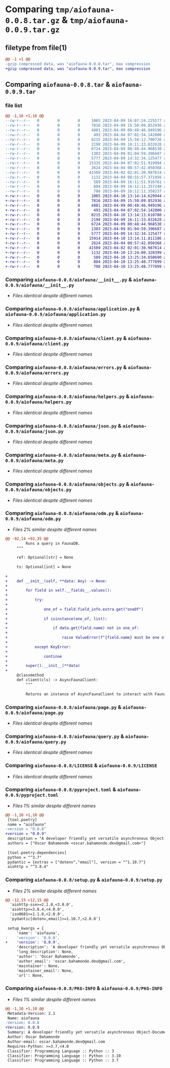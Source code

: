 # Comparing `tmp/aiofauna-0.0.8.tar.gz` & `tmp/aiofauna-0.0.9.tar.gz`

## filetype from file(1)

```diff
@@ -1 +1 @@
-gzip compressed data, was "aiofauna-0.0.8.tar", max compression
+gzip compressed data, was "aiofauna-0.0.9.tar", max compression
```

## Comparing `aiofauna-0.0.8.tar` & `aiofauna-0.0.9.tar`

### file list

```diff
@@ -1,16 +1,16 @@
--rw-r--r--   0        0        0     1065 2023-04-09 16:07:24.225577 aiofauna-0.0.8/aiofauna/__init__.py
--rw-r--r--   0        0        0     7816 2023-04-09 15:50:09.852936 aiofauna-0.0.8/aiofauna/application.py
--rw-r--r--   0        0        0     4881 2023-04-09 00:48:46.949196 aiofauna-0.0.8/aiofauna/client.py
--rw-r--r--   0        0        0      493 2023-04-04 07:02:54.142000 aiofauna-0.0.8/aiofauna/deprecated.py
--rw-r--r--   0        0        0     8215 2023-04-09 15:50:12.700726 aiofauna-0.0.8/aiofauna/errors.py
--rw-r--r--   0        0        0     2198 2023-04-09 16:11:33.832628 aiofauna-0.0.8/aiofauna/helpers.py
--rw-r--r--   0        0        0     6724 2023-04-09 00:48:44.968530 aiofauna-0.0.8/aiofauna/json.py
--rw-r--r--   0        0        0     1303 2023-04-09 01:04:59.396687 aiofauna-0.0.8/aiofauna/meta.py
--rw-r--r--   0        0        0     5777 2023-04-09 14:32:34.125477 aiofauna-0.0.8/aiofauna/objects.py
--rw-r--r--   0        0        0    15335 2023-04-04 07:02:51.919994 aiofauna-0.0.8/aiofauna/odm.py
--rw-r--r--   0        0        0     2624 2023-04-04 08:57:42.050368 aiofauna-0.0.8/aiofauna/page.py
--rw-r--r--   0        0        0    41509 2023-04-02 02:01:30.987614 aiofauna-0.0.8/aiofauna/query.py
--rw-r--r--   0        0        0     1132 2023-04-04 08:55:57.371956 aiofauna-0.0.8/LICENSE
--rw-r--r--   0        0        0      589 2023-04-09 16:11:51.916761 aiofauna-0.0.8/pyproject.toml
--rw-r--r--   0        0        0      804 2023-04-09 16:12:11.357240 aiofauna-0.0.8/setup.py
--rw-r--r--   0        0        0      708 2023-04-09 16:12:11.358237 aiofauna-0.0.8/PKG-INFO
+-rw-r--r--   0        0        0     1065 2023-04-10 13:14:14.629944 aiofauna-0.0.9/aiofauna/__init__.py
+-rw-r--r--   0        0        0     7816 2023-04-09 15:50:09.852936 aiofauna-0.0.9/aiofauna/application.py
+-rw-r--r--   0        0        0     4881 2023-04-09 00:48:46.949196 aiofauna-0.0.9/aiofauna/client.py
+-rw-r--r--   0        0        0      493 2023-04-04 07:02:54.142000 aiofauna-0.0.9/aiofauna/deprecated.py
+-rw-r--r--   0        0        0     8215 2023-04-10 13:14:13.610780 aiofauna-0.0.9/aiofauna/errors.py
+-rw-r--r--   0        0        0     2198 2023-04-09 16:11:33.832628 aiofauna-0.0.9/aiofauna/helpers.py
+-rw-r--r--   0        0        0     6724 2023-04-09 00:48:44.968530 aiofauna-0.0.9/aiofauna/json.py
+-rw-r--r--   0        0        0     1303 2023-04-09 01:04:59.396687 aiofauna-0.0.9/aiofauna/meta.py
+-rw-r--r--   0        0        0     5777 2023-04-09 14:32:34.125477 aiofauna-0.0.9/aiofauna/objects.py
+-rw-r--r--   0        0        0    15914 2023-04-10 13:14:11.811186 aiofauna-0.0.9/aiofauna/odm.py
+-rw-r--r--   0        0        0     2624 2023-04-04 08:57:42.050368 aiofauna-0.0.9/aiofauna/page.py
+-rw-r--r--   0        0        0    41509 2023-04-02 02:01:30.987614 aiofauna-0.0.9/aiofauna/query.py
+-rw-r--r--   0        0        0     1132 2023-04-10 13:24:00.328399 aiofauna-0.0.9/LICENSE
+-rw-r--r--   0        0        0      589 2023-04-10 13:25:34.650690 aiofauna-0.0.9/pyproject.toml
+-rw-r--r--   0        0        0      804 2023-04-10 13:25:48.777899 aiofauna-0.0.9/setup.py
+-rw-r--r--   0        0        0      708 2023-04-10 13:25:48.777899 aiofauna-0.0.9/PKG-INFO
```

### Comparing `aiofauna-0.0.8/aiofauna/__init__.py` & `aiofauna-0.0.9/aiofauna/__init__.py`

 * *Files identical despite different names*

### Comparing `aiofauna-0.0.8/aiofauna/application.py` & `aiofauna-0.0.9/aiofauna/application.py`

 * *Files identical despite different names*

### Comparing `aiofauna-0.0.8/aiofauna/client.py` & `aiofauna-0.0.9/aiofauna/client.py`

 * *Files identical despite different names*

### Comparing `aiofauna-0.0.8/aiofauna/errors.py` & `aiofauna-0.0.9/aiofauna/errors.py`

 * *Files identical despite different names*

### Comparing `aiofauna-0.0.8/aiofauna/helpers.py` & `aiofauna-0.0.9/aiofauna/helpers.py`

 * *Files identical despite different names*

### Comparing `aiofauna-0.0.8/aiofauna/json.py` & `aiofauna-0.0.9/aiofauna/json.py`

 * *Files identical despite different names*

### Comparing `aiofauna-0.0.8/aiofauna/meta.py` & `aiofauna-0.0.9/aiofauna/meta.py`

 * *Files identical despite different names*

### Comparing `aiofauna-0.0.8/aiofauna/objects.py` & `aiofauna-0.0.9/aiofauna/objects.py`

 * *Files identical despite different names*

### Comparing `aiofauna-0.0.8/aiofauna/odm.py` & `aiofauna-0.0.9/aiofauna/odm.py`

 * *Files 2% similar despite different names*

```diff
@@ -92,14 +92,35 @@
         Runs a query in FaunaDB.
     """
 
     ref: Optional[str] = None
 
     ts: Optional[int] = None
 
+
+    def __init__(self, **data: Any) -> None:
+
+        for field in self.__fields__.values():
+
+            try:
+                
+                one_of = field.field_info.extra.get("oneOf")
+                
+                if isinstance(one_of, list):
+                
+                    if data.get(field.name) not in one_of:
+                    
+                        raise ValueError(f"{field.name} must be one of {one_of}")
+                    
+            except KeyError:
+                
+                continue
+
+        super().__init__(**data)
+
     @classmethod
     def client(cls) -> AsyncFaunaClient:
         """
 
         Returns an instance of AsyncFaunaClient to interact with FaunaDB.
```

### Comparing `aiofauna-0.0.8/aiofauna/page.py` & `aiofauna-0.0.9/aiofauna/page.py`

 * *Files identical despite different names*

### Comparing `aiofauna-0.0.8/aiofauna/query.py` & `aiofauna-0.0.9/aiofauna/query.py`

 * *Files identical despite different names*

### Comparing `aiofauna-0.0.8/LICENSE` & `aiofauna-0.0.9/LICENSE`

 * *Files identical despite different names*

### Comparing `aiofauna-0.0.8/pyproject.toml` & `aiofauna-0.0.9/pyproject.toml`

 * *Files 1% similar despite different names*

```diff
@@ -1,10 +1,10 @@
 [tool.poetry]
 name = "aiofauna"
-version = "0.0.8"
+version = "0.0.9"
 description = "A developer friendly yet versatile asynchronous Object-Document Mapper for FaunaDB"
 authors = ["Oscar Bahamonde <oscar.bahamonde.dev@gmail.com>"]
 
 [tool.poetry.dependencies]
 python = "^3.7"
 pydantic = {extras = ["dotenv","email"], version = "^1.10.7"}
 aiohttp = "^3.8.4"
```

### Comparing `aiofauna-0.0.8/setup.py` & `aiofauna-0.0.9/setup.py`

 * *Files 2% similar despite different names*

```diff
@@ -12,15 +12,15 @@
  'aiohttp-sse>=2.1.0,<3.0.0',
  'aiohttp>=3.8.4,<4.0.0',
  'iso8601>=1.1.0,<2.0.0',
  'pydantic[dotenv,email]>=1.10.7,<2.0.0']
 
 setup_kwargs = {
     'name': 'aiofauna',
-    'version': '0.0.8',
+    'version': '0.0.9',
     'description': 'A developer friendly yet versatile asynchronous Object-Document Mapper for FaunaDB',
     'long_description': None,
     'author': 'Oscar Bahamonde',
     'author_email': 'oscar.bahamonde.dev@gmail.com',
     'maintainer': None,
     'maintainer_email': None,
     'url': None,
```

### Comparing `aiofauna-0.0.8/PKG-INFO` & `aiofauna-0.0.9/PKG-INFO`

 * *Files 1% similar despite different names*

```diff
@@ -1,10 +1,10 @@
 Metadata-Version: 2.1
 Name: aiofauna
-Version: 0.0.8
+Version: 0.0.9
 Summary: A developer friendly yet versatile asynchronous Object-Document Mapper for FaunaDB
 Author: Oscar Bahamonde
 Author-email: oscar.bahamonde.dev@gmail.com
 Requires-Python: >=3.7,<4.0
 Classifier: Programming Language :: Python :: 3
 Classifier: Programming Language :: Python :: 3.10
 Classifier: Programming Language :: Python :: 3.7
```

